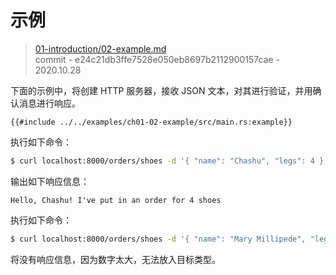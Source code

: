 # 示例

> [01-introduction/02-example.md](https://github.com/http-rs/tide-book/blob/main/src/01-introduction/02-example.md)
> <br />
> commit - e24c21db3ffe7528e050eb8697b2112900157cae - 2020.10.28

下面的示例中，将创建 HTTP 服务器，接收 JSON 文本，对其进行验证，并用确认消息进行响应。

```rust,edition2018,no_run
{{#include ../../examples/ch01-02-example/src/main.rs:example}}
```

执行如下命令：

```sh
$ curl localhost:8000/orders/shoes -d '{ "name": "Chashu", "legs": 4 }'
```
输出如下响应信息：

```
Hello, Chashu! I've put in an order for 4 shoes
```

执行如下命令：

```sh
$ curl localhost:8000/orders/shoes -d '{ "name": "Mary Millipede", "legs": 750 }'
```

将没有响应信息，因为数字太大，无法放入目标类型。
